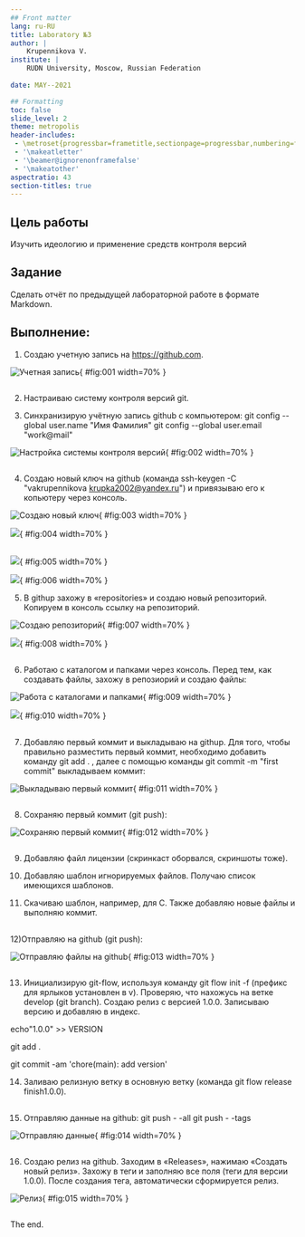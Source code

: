 ```yaml
---
## Front matter
lang: ru-RU
title: Laboratory №3
author: |
	Krupennikova V.
institute: |
	RUDN University, Moscow, Russian Federation
	
date: MAY--2021

## Formatting
toc: false
slide_level: 2
theme: metropolis
header-includes: 
 - \metroset{progressbar=frametitle,sectionpage=progressbar,numbering=fraction}
 - '\makeatletter'
 - '\beamer@ignorenonframefalse'
 - '\makeatother'
aspectratio: 43
section-titles: true
---
```


## Цель работы

Изучить идеологию и применение средств контроля версий

## Задание

Сделать отчёт по предыдущей лабораторной работе в формате Markdown.

## Выполнение:

1) Создаю учетную запись на https://github.com.

![Учетная запись](image/1.png){ #fig:001 width=70% }

##

2) Настраиваю систему контроля версий git. 

3) Синхранизирую учётную запись github с компьютером:
git config --global user.name "Имя Фамилия"
git config --global user.email "work@mail" 

![Настройка системы контроля версий](image/2.png){ #fig:002 width=70% }

##

4) Создаю новый ключ на github (команда ssh-keygen -C "vakrupennikova <krupka2002@yandex.ru>") и привязываю его к копьютеру через консоль. 

![Создаю новый ключ](image/3.png){ #fig:003 width=70% }

![](image/4.png){ #fig:004 width=70% }

##

![](image/5.png){ #fig:005 width=70% }

![](image/6.png){ #fig:006 width=70% }

5) В githup захожу в «repositories» и создаю новый репозиторий. Копируем в консоль ссылку на репозиторий.

![Создаю репозиторий](image/7.png){ #fig:007 width=70% }

![](image/8.png){ #fig:008 width=70% }

##

6) Работаю с каталогом и папками через консоль. Перед тем, как создавать файлы, захожу в репозиорий и создаю файлы: 

![Работа с каталогами и папками](image/9.png){ #fig:009 width=70% }

![](image/10.png){ #fig:010 width=70% }

##

7) Добавляю первый коммит и выкладываю на githup. Для того, чтобы правильно разместить первый коммит, необходимо добавить команду git add . , далее с помощью команды git commit -m "first commit" выкладываем коммит:

![Выкладываю первый коммит](image/11.png){ #fig:011 width=70% }

##

8) Сохраняю первый коммит (git push):

![Сохраняю первый коммит](image/12.png){ #fig:012 width=70% }

##

9) Добавляю файл лицензии (скринкаст оборвался, скриншоты тоже).

10) Добавляю шаблон игнорируемых файлов. Получаю список имеющихся шаблонов.

11) Скачиваю шаблон, например, для C. Также добавляю новые файлы и выполняю коммит.

##

12)Отправляю на github (git push): 

![Отправляю файлы на github](image/13.png){ #fig:013 width=70% }

##

13) Инициализирую git-flow, используя команду git flow init -f (префикс для ярлыков установлен в v). Проверяю, что нахожусь на ветке develop (git branch). Создаю релиз с версией 1.0.0. Записываю версию и добавляю в индекс.

echo"1.0.0" >> VERSION

git add .

git commit -am 'chore(main): add version'

14) Заливаю релизную ветку в основную ветку (команда git flow release finish1.0.0).

##

15) Отправляю данные на github:
git push - -all
git push - -tags 

![Отправляю данные](image/14.png){ #fig:014 width=70% }

##

16) Создаю релиз на github. Заходим в «Releases», нажимаю «Создать новый релиз». Захожу в теги и заполняю все поля (теги для версии 1.0.0). После создания тега, автоматически сформируется релиз. 

![Релиз](image/15.png){ #fig:015 width=70% }

##

The end.

